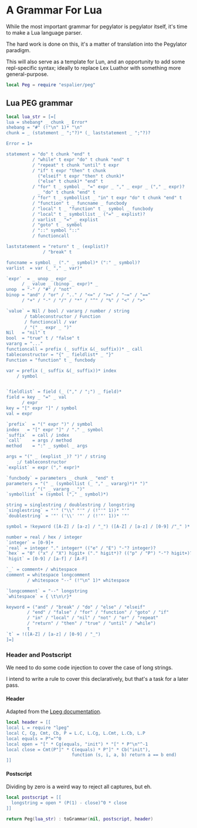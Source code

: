 # A Grammar For Lua

While the most important grammar for pegylator is pegylator itself, it's
time to make a Lua language parser.


The hard work is done on this, it's a matter of translation into the
Pegylator paradigm.


This will also serve as a template for Lun, and an opportunity to add some
repl-specific syntax; ideally to replace Lex Luathor with something more
general-purpose.

```lua
local Peg = require "espalier/peg"
```
## Lua PEG grammar

```lua
local lua_str = [=[
lua = shebang* _ chunk _ Error*
shebang = "#" (!"\n" 1)* "\n"
chunk = _ (statement _ ";"?)* (_ laststatement _ ";"?)?

Error = 1+

statement = "do" t chunk "end" t
          / "while" t expr "do" t chunk "end" t
          / "repeat" t chunk "until" t expr
          / "if" t expr "then" t chunk
            ("elseif" t expr "then" t chunk)*
            ("else" t chunk)* "end" t
          / "for" t _ symbol _ "=" expr _ "," _ expr _ ("," _ expr)?
            _ "do" t chunk "end" t
          / "for" t _ symbollist _ "in" t expr "do" t chunk "end" t
          / "function" t _ funcname _ funcbody
          / "local" t _ "function" t _ symbol _ funcbody
          / "local" t _ symbollist _ ("=" _ explist)?
          / varlist _ "=" _ explist
          / "goto" t _ symbol
          / "::" symbol "::"
          / functioncall

laststatement = "return" t _ (explist)?
              / "break" t

funcname = symbol _ ("." _ symbol)* (":" _ symbol)?
varlist  = var (_ "," _ var)*

`expr`  = _ unop _ expr _
      / _ value _ (binop _ expr)* _
unop  = "-" / "#" / "not"
binop = "and" / "or" / ".." / "<=" / ">=" / "~=" / "=="
      / "+" / "-" / "/" / "*" / "^" / "%" / "<" / ">"

`value` = Nil / bool / vararg / number / string
       / tableconstructor / Function
       / functioncall / var
       / "(" _ expr _ ")"
Nil   = "nil" t
bool  = "true" t / "false" t
vararg = "..."
functioncall = prefix (_ suffix &(_ suffix))* _ call
tableconstructor = "{" _ fieldlist* _ "}"
Function = "function" t _ funcbody

var = prefix (_ suffix &(_ suffix))* index
    / symbol


`fieldlist` = field (_ ("," / ";") _ field)*
field = key _ "=" _ val
      / expr
key = "[" expr "]" / symbol
val = expr

`prefix`  = "(" expr ")" / symbol
index   = "[" expr "]" / "." _ symbol
`suffix`  = call / index
`call`    = args / method
method    = ":" _ symbol _ args

args = "(" _ (explist _)? ")" / string
    ;/ tableconstructor
`explist` = expr ("," expr)*

`funcbody` = parameters _ chunk _ "end" t
parameters = "(" _ (symbollist (_ "," _ vararg)*)* ")"
          / "(" _ vararg _ ")"
`symbollist` = (symbol ("," _ symbol)*)

string = singlestring / doublestring / longstring
`singlestring` = "'" ("\\" "'" / (!"'" 1))* "'"
`doublestring` = '"' ('\\' '"' / (!'"' 1))* '"'

symbol = !keyword ([A-Z] / [a-z] / "_") ([A-Z] / [a-z] / [0-9] /"_" )*

number = real / hex / integer
`integer` = [0-9]+
`real` = integer "." integer* (("e" / "E") "-"? integer)?
`hex` = "0" ("x" / "X") higit+ ("." higit*)? (("p" / "P") "-"? higit+)?
`higit` = [0-9] / [a-f] / [A-F]

`_` = comment+ / whitespace
comment = whitespace longcomment
        / whitespace "--" (!"\n" 1)* whitespace

`longcomment` = "--" longstring
`whitespace` = { \t\n\r}*

keyword = ("and" / "break" / "do" / "else" / "elseif"
        / "end" / "false" / "for" / "function" / "goto" / "if"
        / "in" / "local" / "nil" / "not" / "or" / "repeat"
        / "return" / "then" / "true" / "until" / "while")
        t
`t` = !([A-Z] / [a-z] / [0-9] / "_")
]=]
```
### Header and Postscript

We need to do some code injection to cover the case of long strings.


I intend to write a rule to cover this declaratively, but that's a task for a
later pass.


#### Header

Adapted from the [Lpeg documentation](http://www.inf.puc-rio.br/~roberto/lpeg/).

```lua
local header = [[
local L = require "lpeg"
local C, Cg, Cmt, Cb, P = L.C, L.Cg, L.Cmt, L.Cb, L.P
local equals = P"="^0
local open = "[" * Cg(equals, "init") * "[" * P"\n"^-1
local close = Cmt(P"]" * C(equals) * P"]" * Cb("init"),
                         function (s, i, a, b) return a == b end)
]]
```
#### Postscript

Dividing by zero is a weird way to reject all captures, but eh.

```lua
local postscript = [[
  longstring = open * (P(1) - close)^0 * close
]]
```
```lua
return Peg(lua_str) : toGrammar(nil, postscript, header)
```
